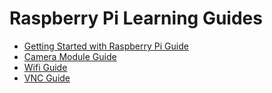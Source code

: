# Raspberry Pi Learning Guides

- [Getting Started with Raspberry Pi Guide](pi/README.md)
- [Camera Module Guide](camera/README.md)
- [Wifi Guide](wifi/README.md)
- [VNC Guide](vnc/README.md)

